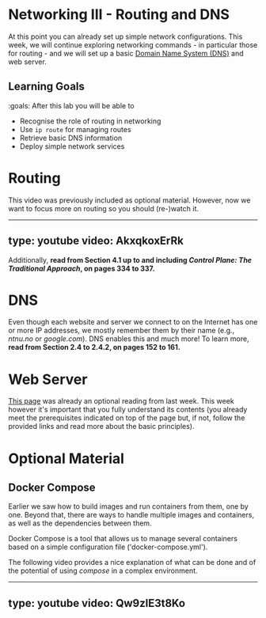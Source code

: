 # Networking III - Routing and DNS

At this point you can already set up simple network configurations.
This week, we will continue exploring networking commands - in particular those for routing - and we will set up a basic [Domain Name System (DNS)](https://en.wikipedia.org/wiki/Domain_Name_System) and web server.


## Learning Goals

:goals: After this lab you will be able to

- Recognise the role of routing in networking
- Use `ip route` for managing routes
- Retrieve basic DNS information
- Deploy simple network services


# Routing

This video was previously included as optional material. However, now we want to focus more on routing so you should (re-)watch it.

---
type: youtube
video: AkxqkoxErRk
---


Additionally, **read from Section 4.1 up to and including _Control Plane: The Traditional Approach_, on pages 334 to 337.**


# DNS

Even though each website and server we connect to on the Internet has one or more IP addresses, we mostly remember them by their name (e.g., *ntnu.no* or *google.com*).
DNS enables this and much more!
To learn more, **read from Section 2.4 to 2.4.2, on pages 152 to 161.**


# Web Server

[This page](https://developer.mozilla.org/en-US/docs/Learn/Common_questions/What_is_a_web_server) was already an optional reading from last week.
This week however it's important that you fully understand its contents (you already meet the prerequisites indicated on top of the page but, if not, follow the provided links and read more about the basic principles).


# Optional Material

## Docker Compose

Earlier we saw how to build images and run containers from them, one by one.
Beyond that, there are ways to handle multiple images and containers, as well as the dependencies between them.

Docker Compose is a tool that allows us to manage several containers based on a simple configuration file ('docker-compose.yml').

The following video provides a nice explanation of what can be done and of the potential of using _compose_ in a complex environment.

---
type: youtube
video: Qw9zlE3t8Ko
---

